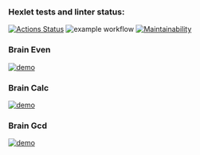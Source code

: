 ### Hexlet tests and linter status:
[![Actions Status](https://github.com/DamperX/frontend-project-lvl1/workflows/hexlet-check/badge.svg)](https://github.com/DamperX/frontend-project-lvl1/actions)
![example workflow](https://github.com/DamperX/frontend-project-lvl1/actions/workflows/github-actions-demo.yml/badge.svg)
[![Maintainability](https://api.codeclimate.com/v1/badges/a99a88d28ad37a79dbf6/maintainability)](https://codeclimate.com/github/codeclimate/codeclimate/maintainability)

### Brain Even

[![demo](https://asciinema.org/a/H3RH56TS9iFOjUDeFbkIwuAaf.svg)](https://asciinema.org/a/H3RH56TS9iFOjUDeFbkIwuAaf?autoplay=1)

### Brain Calc

[![demo](https://asciinema.org/a/L91pWiNCZ4wqWIVde5l3ZbtzK.svg)](https://asciinema.org/a/L91pWiNCZ4wqWIVde5l3ZbtzK?autoplay=1)

### Brain Gcd

[![demo](https://asciinema.org/a/lQcoSoO0kIHkRRodbkzF5NPZL.svg)](https://asciinema.org/a/lQcoSoO0kIHkRRodbkzF5NPZL?autoplay=1)